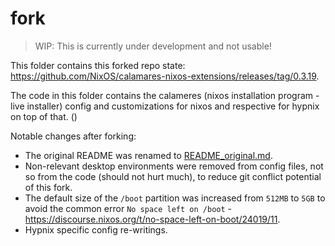 # fork

> WIP: This is currently under development and not usable!

This folder contains this forked repo state: https://github.com/NixOS/calamares-nixos-extensions/releases/tag/0.3.19.

The code in this folder contains the calameres (nixos installation program - live installer) config and customizations for nixos and respective for hypnix on top of that. ()

Notable changes after forking:
- The original README was renamed to [README_original.md](README_original.md).
- Non-relevant desktop environments were removed from config files, not so from the code (should not hurt much), to reduce git conflict potential of this fork.
- The default size of the `/boot` partition was increased from `512MB` to `5GB` to avoid the common error `No space left on /boot` - https://discourse.nixos.org/t/no-space-left-on-boot/24019/11.
- Hypnix specific config re-writings.

